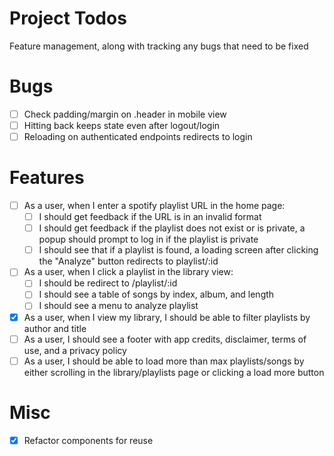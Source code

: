 # Project Todos
Feature management, along with tracking any bugs that need to be fixed
# Bugs
- [ ] Check padding/margin on .header in mobile view
- [ ] Hitting back keeps state even after logout/login
- [ ] Reloading on authenticated endpoints redirects to login

# Features
- [ ] As a user, when I enter a spotify playlist URL in the home page:
  - [ ] I should get feedback if the URL is in an invalid format
  - [ ] I should get feedback if the playlist does not exist or is private, a popup should prompt to log in if the playlist is private
  - [ ] I should see that if a playlist is found, a loading screen after clicking the "Analyze" button redirects to playlist/:id
- [ ] As a user, when I click a playlist in the library view:
  - [ ] I should be redirect to /playlist/:id
  - [ ] I should see a table of songs by index, album, and length
  - [ ] I should see a menu to analyze playlist
- [x] As a user, when I view my library, I should be able to filter playlists by author and title
- [ ] As a user, I should see a footer with app credits, disclaimer, terms of use, and a privacy policy
- [ ] As a user, I should be able to load more than max playlists/songs by either scrolling in the library/playlists page or clicking a load more button

# Misc
- [x] Refactor components for reuse
